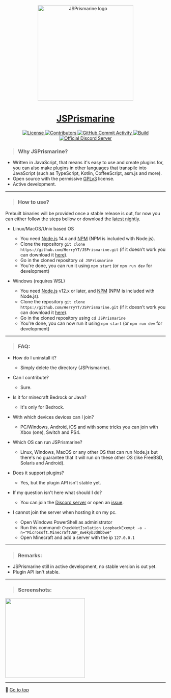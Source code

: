 <p id="app-name" align="center">
	<img width="300" height="300" src="https://user-images.githubusercontent.com/34418030/88539249-3165d480-d011-11ea-82d3-ecfebfffa3bd.png" alt="JSPrismarine logo"/>
</p>
<h1 align="center">
	<a href="https://github.com/HerryYT/JSPrismarine">JSPrismarine</a>
</h1>

<p align="center">
  <a href="https://github.com/HerryYT/JSPrismarine/blob/master/LICENSE">
  	<img alt="License" src="https://img.shields.io/github/license/JSPrismarine/JSPrismarine?style=for-the-badge">
  </a>
  <a href="https://github.com/HerryYT/JSPrismarine/graphs/contributors">
  	<img alt="Contributors" src="https://img.shields.io/github/contributors/JSPrismarine/JSPrismarine?color=%23E30B5D&style=for-the-badge">
  </a>
  <a href="https://github.com/HerryYT/JSPrismarine/commits/master">
    <img alt="GitHub Commit Activity" src="https://img.shields.io/github/commit-activity/m/JSPrismarine/JSPrismarine?color=%2387F4BC&style=for-the-badge">
  </a>
  <a href="https://github.com/HerryYT/JSPrismarine/commits/master">
    <img alt="Build" src="https://img.shields.io/github/workflow/status/JSPrismarine/JSPrismarine/Unit%20&%20Integration%20Testing?style=for-the-badge">
  </a>
  <a href="https://discord.gg/6w8JWhy">
    <img alt="Official Discord Server" src="https://img.shields.io/discord/704967868885762108?color=%237289DA&label=Discord&style=for-the-badge">
  </a>
  
</p>


> ### Why JSPrismarine?
  - Written in JavaScript, that means it's easy to use and create plugins for, you can also make plugins in other languages that transpile into JavaScript (such as TypeScript, Kotlin, CoffeeScript, asm.js and more).
  - Open source with the permissive [GPLv3](https://github.com/HerryYT/JSPrismarine/blob/master/LICENSE) license.
  - Active development.

---


> ### How to use?
  Prebuilt binaries will be provided once a stable release is out, for now you can either follow the steps bellow or download the [latest nightly](https://github.com/JSPrismarine/JSPrismarine/actions?query=branch%3Amaster+workflow%3A%22Build+artifacts%22).
  - Linux/MacOS/Unix based OS
    - You need [Node.js](https://nodejs.org) 14.x and [NPM](https://www.npmjs.com/) (NPM is included with Node.js).
    - Clone the repository `git clone https://github.com/HerryYT/JSPrismarine.git` (if it doesn't work you can download it [here](https://github.com/HerryYT/JSPrismarine/archive/master.zip)).
    - Go in the cloned repository `cd JSPrismarine`
    - You're done, you can run it using `npm start` (or `npm run dev` for development)
    
  - Windows (requires WSL)
    - You need [Node.js](https://nodejs.org) v12.x or later, and [NPM](https://www.npmjs.com/) (NPM is included with Node.js).
    - Clone the repository `git clone https://github.com/HerryYT/JSPrismarine.git` (if it doesn't work you can download it [here](https://github.com/HerryYT/JSPrismarine/archive/master.zip)).
    - Go in the cloned repository using `cd JSPrismarine`
    - You're done, you can now run it using `npm start` (or `npm run dev` for development)

---
  
> ### FAQ:
  - How do I uninstall it? 
    - Simply delete the directory (JSPrismarine).
    
  - Can I contribute?
    - Sure.
    
  - Is it for minecraft Bedrock or Java?
  	 - It's only for Bedrock.
  	 
  - With which devices devices can I join?
  	 - PC/Windows, Android, iOS and with some tricks you can join with Xbox (one), Switch and PS4.
  	 
  - Which OS can run JSPrismarine?
    - Linux, Windows, MacOS or any other OS that can run Node.js but there's no guarantee that it will run on these other OS (like FreeBSD, Solaris and Android).
    
  - Does it support plugins?
  	 - Yes, but the plugin API isn't stable yet.
  	 
  - If my question isn't here what should I do?
   	- You can join the [Discord server](https://discord.gg/fGkHZhu) or open an [issue](https://github.com/HerryYT/JSPrismarine/issues/new).
   	
  - I cannot join the server when hosting it on my pc.
    - Open Windows PowerShell as administrator
    - Run this command: `CheckNetIsolation LoopbackExempt -a -n="Microsoft.MinecraftUWP_8wekyb3d8bbwe"` 
    - Open Minecraft and add a server with the ip `127.0.0.1`

---

> ### Remarks:
  - JSPrismarine still in active development, no stable version is out yet.
  - Plugin API isn't stable.

---

> ### Screenshots:

 <img width="250" src="https://user-images.githubusercontent.com/34418030/88540607-8d315d00-d013-11ea-8be3-f10216bb699e.png"/>

---

🔺 <a href="#app-name">Go to top</a>

